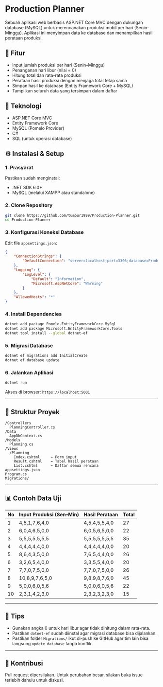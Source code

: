 # Production Planner

Sebuah aplikasi web berbasis ASP.NET Core MVC dengan dukungan database (MySQL) untuk merencanakan produksi mobil per hari (Senin–Minggu). Aplikasi ini menyimpan data ke database dan menampilkan hasil perataan produksi.

## 🚀 Fitur

- Input jumlah produksi per hari (Senin–Minggu)
- Penanganan hari libur (nilai = 0)
- Hitung total dan rata-rata produksi
- Perataan hasil produksi dengan menjaga total tetap sama
- Simpan hasil ke database (Entity Framework Core + MySQL)
- Tampilkan seluruh data yang tersimpan dalam daftar

## 🧱 Teknologi

- ASP.NET Core MVC
- Entity Framework Core
- MySQL (Pomelo Provider)
- C#
- SQL (untuk operasi database)

## ⚙️ Instalasi & Setup

### 1. Prasyarat

Pastikan sudah menginstal:

- .NET SDK 6.0+
- MySQL (melalui XAMPP atau standalone)

### 2. Clone Repository

```bash
git clone https://github.com/tumbur1999/Production-Planner.git
cd Production-Planner
```

### 3. Konfigurasi Koneksi Database

Edit file `appsettings.json`:

```json
{
	"ConnectionStrings": {
		"DefaultConnection": "server=localhost;port=3306;database=ProductionPlannerDB;user=root;password=;"
	},
	"Logging": {
		"LogLevel": {
			"Default": "Information",
			"Microsoft.AspNetCore": "Warning"
		}
	},
	"AllowedHosts": "*"
}
```

### 4. Install Dependencies

```bash
dotnet add package Pomelo.EntityFrameworkCore.MySql
dotnet add package Microsoft.EntityFrameworkCore.Tools
dotnet tool install --global dotnet-ef
```

### 5. Migrasi Database

```bash
dotnet ef migrations add InitialCreate
dotnet ef database update
```

### 6. Jalankan Aplikasi

```bash
dotnet run
```

Akses di browser: `https://localhost:5001`

---

## 📁 Struktur Proyek

```
/Controllers
  PlanningController.cs
/Data
  AppDbContext.cs
/Models
  Planning.cs
/Views
  /Planning
    Index.cshtml     ← Form input
    Result.cshtml    ← Tabel hasil perataan
    List.cshtml      ← Daftar semua rencana
appsettings.json
Program.cs
Migrations/
```

---

## 📊 Contoh Data Uji

| No  | Input Produksi (Sen–Min) | Hasil Perataan | Total |
| --- | ------------------------ | -------------- | ----- |
| 1   | 4,5,1,7,6,4,0            | 4,5,4,5,5,4,0  | 27    |
| 2   | 6,0,4,6,5,0,0            | 6,0,5,6,5,0,0  | 22    |
| 3   | 5,5,5,5,5,5,5            | 5,5,5,5,5,5,5  | 35    |
| 4   | 4,4,4,4,4,0,0            | 4,4,4,4,4,0,0  | 20    |
| 5   | 8,6,4,3,5,0,0            | 7,6,5,4,4,0,0  | 26    |
| 6   | 3,2,6,5,4,0,0            | 3,3,5,5,4,0,0  | 20    |
| 7   | 7,7,0,7,5,0,0            | 7,7,0,7,5,0,0  | 26    |
| 8   | 10,8,9,7,6,5,0           | 9,8,9,8,7,6,0  | 45    |
| 9   | 5,0,0,6,0,5,6            | 5,0,0,6,0,5,6  | 22    |
| 10  | 2,3,1,4,2,3,0            | 2,3,2,3,2,3,0  | 15    |

---

## 🧠 Tips

- Gunakan angka 0 untuk hari libur agar tidak dihitung dalam rata-rata.
- Pastikan `dotnet-ef` sudah diinstal agar migrasi database bisa dijalankan.
- Pastikan folder `Migrations/` ikut di-push ke GitHub agar tim lain bisa langsung `update database` tanpa konflik.

---

## 🤝 Kontribusi

Pull request dipersilakan. Untuk perubahan besar, silakan buka issue terlebih dahulu untuk diskusi.
